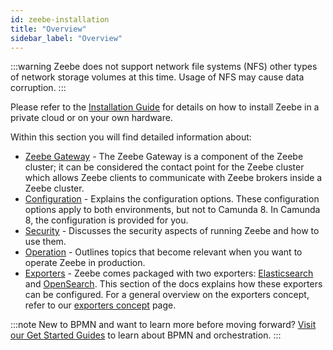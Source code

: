 ```yaml
---
id: zeebe-installation
title: "Overview"
sidebar_label: "Overview"
---
```


:::warning
Zeebe does not support network file systems (NFS) other types of network storage volumes at this time. Usage of NFS may cause data corruption.
:::

Please refer to the [Installation Guide](/self-managed/platform-deployment/overview.md) for details on how to install Zeebe in a private cloud or on your own hardware.

Within this section you will find detailed information about:

- [Zeebe Gateway](zeebe-gateway/zeebe-gateway-overview.md) - The Zeebe Gateway is a component of the Zeebe cluster; it can be considered the contact point for the Zeebe cluster which allows Zeebe clients to communicate with Zeebe brokers inside a Zeebe cluster.
- [Configuration](configuration/configuration.md) - Explains the configuration options. These configuration options apply to both environments, but not to Camunda 8. In Camunda 8, the configuration is provided for you.
- [Security](security/security.md) - Discusses the security aspects of running Zeebe and how to use them.
- [Operation](operations/zeebe-in-production.md) - Outlines topics that become relevant when you want to operate Zeebe in production.
- [Exporters](exporters/exporters.md) - Zeebe comes packaged with two exporters: [Elasticsearch](exporters/elasticsearch-exporter.md) and [OpenSearch](exporters/opensearch-exporter.md). This section of the docs explains how these exporters can be configured. For a general overview on the exporters concept, refer to our [exporters concept](/self-managed/concepts/exporters.md) page.

:::note
New to BPMN and want to learn more before moving forward? [Visit our Get Started Guides](/docs/guides/getting-started/) to learn about BPMN and orchestration.
:::
